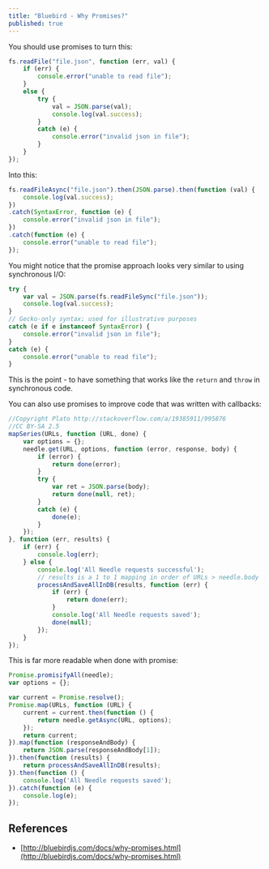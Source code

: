 ```yaml
---
title: "Bluebird - Why Promises?"
published: true
---
```


You should use promises to turn this:

```javascript
fs.readFile("file.json", function (err, val) {
    if (err) {
        console.error("unable to read file");
    }
    else {
        try {
            val = JSON.parse(val);
            console.log(val.success);
        }
        catch (e) {
            console.error("invalid json in file");
        }
    }
});
```

Into this:

```javascript
fs.readFileAsync("file.json").then(JSON.parse).then(function (val) {
    console.log(val.success);
})
.catch(SyntaxError, function (e) {
    console.error("invalid json in file");
})
.catch(function (e) {
    console.error("unable to read file");
});
```

You might notice that the promise approach looks very similar to using
synchronous I/O:

```javascript
try {
    var val = JSON.parse(fs.readFileSync("file.json"));
    console.log(val.success);
}
// Gecko-only syntax; used for illustrative purposes
catch (e if e instanceof SyntaxError) {
    console.error("invalid json in file");
}
catch (e) {
    console.error("unable to read file");
}
```

This is the point - to have something that works like the `return` and `throw`
in synchronous code.

You can also use promises to improve code that was written with callbacks:

```javascript
//Copyright Plato http://stackoverflow.com/a/19385911/995876
//CC BY-SA 2.5
mapSeries(URLs, function (URL, done) {
    var options = {};
    needle.get(URL, options, function (error, response, body) {
        if (error) {
            return done(error);
        }
        try {
            var ret = JSON.parse(body);
            return done(null, ret);
        }
        catch (e) {
            done(e);
        }
    });
}, function (err, results) {
    if (err) {
        console.log(err);
    } else {
        console.log('All Needle requests successful');
        // results is a 1 to 1 mapping in order of URLs > needle.body
        processAndSaveAllInDB(results, function (err) {
            if (err) {
                return done(err);
            }
            console.log('All Needle requests saved');
            done(null);
        });
    }
});
```

This is far more readable when done with promise:

```javascript
Promise.promisifyAll(needle);
var options = {};

var current = Promise.resolve();
Promise.map(URLs, function (URL) {
    current = current.then(function () {
        return needle.getAsync(URL, options);
    });
    return current;
}).map(function (responseAndBody) {
    return JSON.parse(responseAndBody[1]);
}).then(function (results) {
    return processAndSaveAllInDB(results);
}).then(function () {
    console.log('All Needle requests saved');
}).catch(function (e) {
    console.log(e);
});
```

## References

- [http://bluebirdjs.com/docs/why-promises.html](http://bluebirdjs.com/docs/why-promises.html)